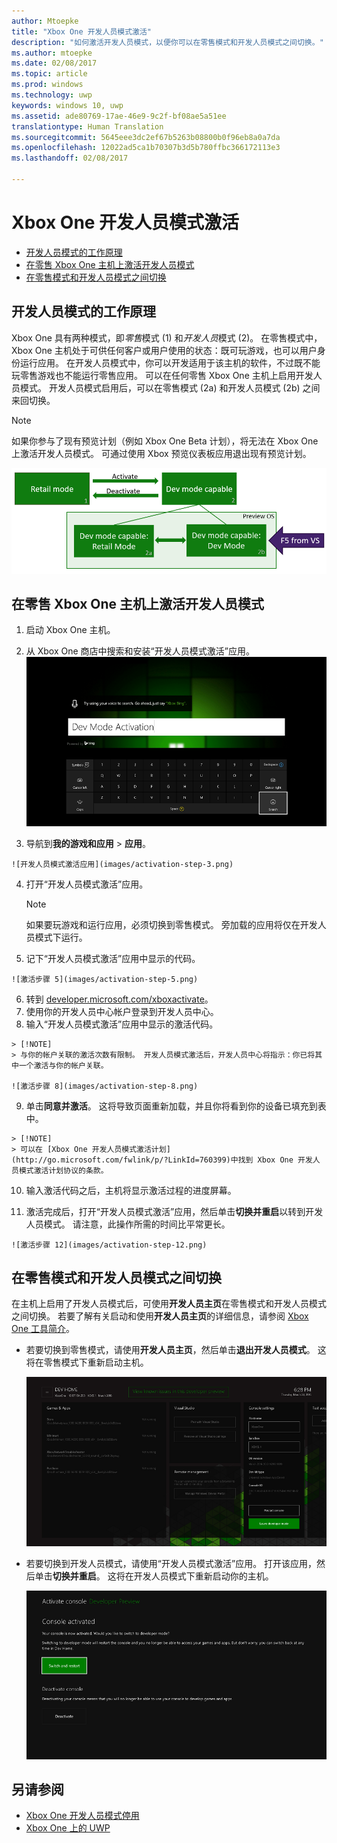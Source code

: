 ```yaml
---
author: Mtoepke
title: "Xbox One 开发人员模式激活"
description: "如何激活开发人员模式，以便你可以在零售模式和开发人员模式之间切换。"
ms.author: mtoepke
ms.date: 02/08/2017
ms.topic: article
ms.prod: windows
ms.technology: uwp
keywords: windows 10, uwp
ms.assetid: ade80769-17ae-46e9-9c2f-bf08ae5a51ee
translationtype: Human Translation
ms.sourcegitcommit: 5645eee3dc2ef67b5263b08800b0f96eb8a0a7da
ms.openlocfilehash: 12022ad5ca1b70307b3d5b780ffbc366172113e3
ms.lasthandoff: 02/08/2017

---
```


# <a name="xbox-one-developer-mode-activation"></a>Xbox One 开发人员模式激活

* [开发人员模式的工作原理](#how-developer-mode-works)
* [在零售 Xbox One 主机上激活开发人员模式](#activate-developer-mode-on-your-retail-xbox-one-console)  
* [在零售模式和开发人员模式之间切换](#switch-between-retail-and-developer-mode)

## <a name="how-developer-mode-works"></a>开发人员模式的工作原理
Xbox One 具有两种模式，即*零售*模式 (1) 和*开发人员*模式 (2)。 在零售模式中，Xbox One 主机处于可供任何客户或用户使用的状态：既可玩游戏，也可以用户身份运行应用。 在开发人员模式中，你可以开发适用于该主机的软件，不过既不能玩零售游戏也不能运行零售应用。
可以在任何零售 Xbox One 主机上启用开发人员模式。 开发人员模式启用后，可以在零售模式 (2a) 和开发人员模式 (2b) 之间来回切换。

> [!NOTE]
> 如果你参与了现有预览计划（例如 Xbox One Beta 计划），将无法在 Xbox One 上激活开发人员模式。 可通过使用 Xbox 预览仪表板应用退出现有预览计划。 

![Xbox One 模式](images/dev-mode-flow.png)

## <a name="activate-developer-mode-on-your-retail-xbox-one-console"></a>在零售 Xbox One 主机上激活开发人员模式

1.    启动 Xbox One 主机。

2.    从 Xbox One 商店中搜索和安装“开发人员模式激活”应用。  
    ![安装“开发人员模式激活”应用](images/activation-store-search.png)

3.    导航到**我的游戏和应用** > **应用**。

    ![开发人员模式激活应用](images/activation-step-3.png)
4. 打开“开发人员模式激活”应用。    
    
    > [!NOTE]
    > 如果要玩游戏和运行应用，必须切换到零售模式。 旁加载的应用将仅在开发人员模式下运行。

5.    记下“开发人员模式激活”应用中显示的代码。  

    ![激活步骤 5](images/activation-step-5.png)  
    
6.    转到 [developer.microsoft.com/xboxactivate](https://developer.microsoft.com/xboxactivate)。
7.    使用你的开发人员中心帐户登录到开发人员中心。  
8.    输入“开发人员模式激活”应用中显示的激活代码。   
   
    > [!NOTE]
    > 与你的帐户关联的激活次数有限制。 开发人员模式激活后，开发人员中心将指示：你已将其中一个激活与你的帐户关联。 
    
    ![激活步骤 8](images/activation-step-8.png)    
    
9.    单击**同意并激活**。 这将导致页面重新加载，并且你将看到你的设备已填充到表中。
    
    > [!NOTE]
    > 可以在 [Xbox One 开发人员模式激活计划](http://go.microsoft.com/fwlink/p/?LinkId=760399)中找到 Xbox One 开发人员模式激活计划协议的条款。

10.    输入激活代码之后，主机将显示激活过程的进度屏幕。  
    
11.    激活完成后，打开“开发人员模式激活”应用，然后单击**切换并重启**以转到开发人员模式。 请注意，此操作所需的时间比平常更长。  

    ![激活步骤 12](images/activation-step-12.png)   
    

    
## <a name="switch-between-retail-and-developer-mode"></a>在零售模式和开发人员模式之间切换
在主机上启用了开发人员模式后，可使用**开发人员主页**在零售模式和开发人员模式之间切换。 若要了解有关启动和使用**开发人员主页**的详细信息，请参阅 [Xbox One 工具简介](introduction-to-xbox-tools.md)。

* 若要切换到零售模式，请使用**开发人员主页**，然后单击**退出开发人员模式**。 这将在零售模式下重新启动主机。    

  ![激活步骤 13](images/activation-step-13.png)  
  
* 若要切换到开发人员模式，请使用“开发人员模式激活”应用。 打开该应用，然后单击**切换并重启**。 这将在开发人员模式下重新启动你的主机。  

  ![激活步骤 14](images/activation-step-12.png)  

## <a name="see-also"></a>另请参阅
- [Xbox One 开发人员模式停用](devkit-deactivation.md)
- [Xbox One 上的 UWP](index.md)

